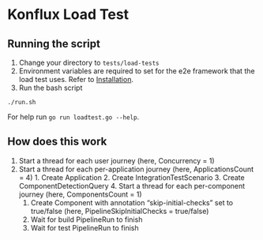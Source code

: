 # Konflux Load Test

## Running the script
1. Change your directory to `tests/load-tests`
2. Environment variables are required to set for the e2e framework that the load test uses. Refer to [Installation](Installation.md).
3. Run the bash script
```
./run.sh
```

For help run `go run loadtest.go --help`.

## How does this work
1. Start a thread for each user journey (here, Concurrency = 1)
  1. Start a thread for each per-application journey (here, ApplicationsCount = 4)
    1. Create Application
    2. Create IntegrationTestScenario
    3. Create ComponentDetectionQuery
    4. Start a thread for each per-component journey (here, ComponentsCount = 1)
      1. Create Component with annotation “skip-initial-checks” set to true/false (here, PipelineSkipInitialChecks = true/false)
      2. Wait for build PipelineRun to finish
      3. Wait for test PipelineRun to finish
